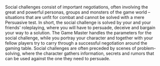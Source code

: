 Social challenges consist of important negotiations, often involving the great and powerful personas, groups and monsters of the game world – situations that are unfit for combat and cannot be solved with a mere Persuasive test. In short, the social challenge is solved by your and your friends' roleplaying, where you will have to persuade, deceive and bargain your way to a solution. The Game Master handles the parameters for the social challenge, while you portray your character and together with your fellow players try to carry through a successful negotiation around the gaming table.
Social challenges are often preceded by scenes of problem-solving, where the character gathers information, secrets and rumors that can be used against the one they need to persuade.